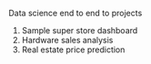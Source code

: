 Data science end to end to projects

1. Sample super store dashboard
2. Hardware sales analysis
3. Real estate price prediction

